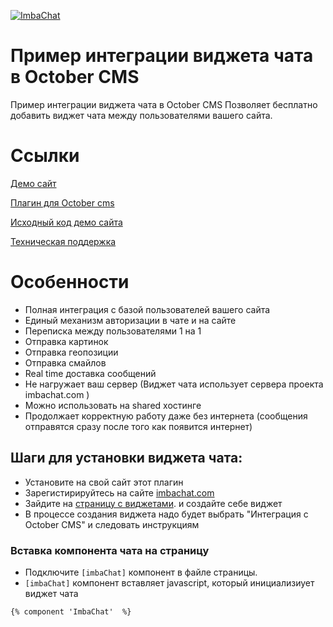 [![ImbaChat](http://imbachat.com/themes/imbachat/assets/img/logo.svg "ImbaChat")](http://imbachat.com "ImbaChat")

# Пример интеграции виджета чата в October CMS

Пример интеграции виджета чата в October CMS 
Позволяет бесплатно добавить виджет чата между пользователями вашего сайта. 

# Ссылки

[Демо сайт](http://octobercms.imbachat.com/user)

[Плагин для October cms](https://github.com/imbasynergy/ImbaChat-OctoberCMS)

[Исходный код демо сайта](https://github.com/imbasynergy/ImbaChat-OctoberCMS-demo)

[Техническая поддержка](http://imbachat.com/help)

# Особенности

* Полная интеграция с базой пользователей вашего сайта
* Единый механизм авторизации в чате и на сайте
* Переписка между пользователями 1 на 1
* Отправка картинок
* Отправка геопозиции
* Отправка смайлов
* Real time доставка сообщений
* Не нагружает ваш сервер (Виджет чата использует сервера проекта imbachat.com  )
* Можно использовать на shared хостинге
* Продолжает корректную работу даже без интернета (сообщения отправятся сразу после того как появится интернет)


## Шаги для установки виджета чата:

- Установите на свой сайт этот плагин
- Зарегистирируйтесь на сайте [imbachat.com](https://imbachat.com)
- Зайдите на [страницу с виджетами](https://imbachat.com/admin/widgets). и создайте себе виджет
- В процессе создания виджета надо будет выбрать "Интеграция с October CMS" и следовать инструкциям

### Вставка компонента чата на страницу
- Подключите `[imbaChat]` компонент в файле страницы.
- `[imbaChat]` компонент вставляет javascript, который инициализиует виджет чата

```{% component 'ImbaChat'  %}```
